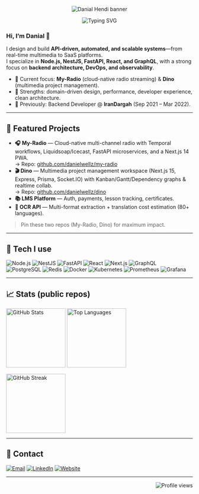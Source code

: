 <!-- Hero banner (optional) -->
<p align="center">
  <img src="https://capsule-render.vercel.app/api?type=wave&height=200&text=Danial%20Hendi&fontSize=48&fontAlign=50&fontColor=000000&color=0:0ea5e9,100:22c55e&stroke=000000&strokeWidth=1" alt="Danial Hendi banner" />
</p>

<!-- Typing headline (optional) -->
<p align="center">
  <img src="https://readme-typing-svg.demolab.com?font=Inter&size=24&duration=3000&pause=800&center=true&vCenter=true&width=800&lines=Full+Stack+Developer+%7C+Backend+Engineer+%7C+API+%26+Automation+Specialist;Node.js+%7C+NestJS+%7C+FastAPI+%7C+React+%7C+GraphQL;Cloud-native%2C+automation-driven%2C+real-time+systems" alt="Typing SVG" />
</p>

### Hi, I’m Danial 👋
I design and build **API-driven, automated, and scalable systems**—from real-time multimedia to SaaS platforms.  
I specialize in **Node.js, NestJS, FastAPI, React, and GraphQL**, with a strong focus on **backend architecture, DevOps, and observability**.

- 🔭 Current focus: **My-Radio** (cloud-native radio streaming) & **Dino** (multimedia project management).
- 🧱 Strengths: domain-driven design, performance, developer experience, clean architecture.
- 🧩 Previously: Backend Developer @ **IranDargah** (Sep 2021 – Mar 2022).

---

## 🔗 Featured Projects
- **🎧 My-Radio** — Cloud-native multi-channel radio with Temporal workflows, Liquidsoap/Icecast, FastAPI microservices, and a Next.js 14 PWA.  
  → Repo: [github.com/danielwellz/my-radio](https://github.com/danielwellz/my-radio)
- **🎬 Dino** — Multimedia project management workspace (Next.js 15, Express, Prisma, Socket.IO) with Kanban/Gantt/Dependency graphs & realtime collab.  
  → Repo: [github.com/danielwellz/dino](https://github.com/danielwellz/dino)
- **📚 LMS Platform** — Auth, payments, lesson tracking, certificates.
- **🧠 OCR API** — Multi-format extraction + translation cost estimation (80+ languages).

> Pin these two repos (My-Radio, Dino) for maximum impact.

---

## 🧰 Tech I use
<p>
  <img alt="Node.js" src="https://img.shields.io/badge/Node.js-339933?logo=nodedotjs&logoColor=white"/> 
  <img alt="NestJS" src="https://img.shields.io/badge/NestJS-E0234E?logo=nestjs&logoColor=white"/>
  <img alt="FastAPI" src="https://img.shields.io/badge/FastAPI-009688?logo=fastapi&logoColor=white"/>
  <img alt="React" src="https://img.shields.io/badge/React-20232a?logo=react&logoColor=61DAFB"/>
  <img alt="Next.js" src="https://img.shields.io/badge/Next.js-000000?logo=nextdotjs&logoColor=white"/>
  <img alt="GraphQL" src="https://img.shields.io/badge/GraphQL-E10098?logo=graphql&logoColor=white"/>
  <img alt="PostgreSQL" src="https://img.shields.io/badge/PostgreSQL-4169e1?logo=postgresql&logoColor=white"/>
  <img alt="Redis" src="https://img.shields.io/badge/Redis-DC382D?logo=redis&logoColor=white"/>
  <img alt="Docker" src="https://img.shields.io/badge/Docker-2496ED?logo=docker&logoColor=white"/>
  <img alt="Kubernetes" src="https://img.shields.io/badge/Kubernetes-326CE5?logo=kubernetes&logoColor=white"/>
  <img alt="Prometheus" src="https://img.shields.io/badge/Prometheus-E6522C?logo=prometheus&logoColor=white"/>
  <img alt="Grafana" src="https://img.shields.io/badge/Grafana-F46800?logo=grafana&logoColor=white"/>
</p>

---

## 📈 Stats (public repos)
<p>
  <img height="160" src="https://github-readme-stats.vercel.app/api?username=danielwellz&show_icons=true&theme=tokyonight&hide_border=true" alt="GitHub Stats"/>
  <img height="160" src="https://github-readme-stats.vercel.app/api/top-langs/?username=danielwellz&layout=compact&theme=tokyonight&hide_border=true" alt="Top Languages"/>
</p>
<p>
  <a href="https://git.io/streak-stats">
    <img height="160" src="https://streak-stats.demolab.com?user=danielwellz&theme=tokyonight&hide_border=true" alt="GitHub Streak"/>
  </a>
</p>

---

## 📨 Contact
<a href="mailto:danial.hendi@gmail.com"><img alt="Email" src="https://img.shields.io/badge/Email-danial.hendi%40gmail.com-0ea5e9?logo=gmail&logoColor=white"/></a>
<a href="
https://www.linkedin.com/in/danial-hendi
"><img alt="LinkedIn" src="https://img.shields.io/badge/LinkedIn-0A66C2?logo=linkedin&logoColor=white"/></a>
<a href="https://danialhendi.com"><img alt="Website" src="https://img.shields.io/badge/Website-1f2937?logo=About.me&logoColor=white"/></a>

---

<!-- Optional fun: profile views counter -->
<img align="right" src="https://komarev.com/ghpvc/?username=danielwellz&abbreviated=true&style=flat&color=0e75b6" alt="Profile views"/>

